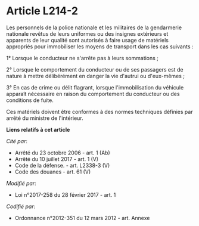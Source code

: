 # Article L214-2

Les personnels de la police nationale et les militaires de la gendarmerie nationale revêtus de leurs uniformes ou des
insignes extérieurs et apparents de leur qualité sont autorisés à faire usage de matériels appropriés pour immobiliser les
moyens de transport dans les cas suivants :

1° Lorsque le conducteur ne s'arrête pas à leurs sommations ;

2° Lorsque le comportement du conducteur ou de ses passagers est de nature à mettre délibérément en danger la vie d'autrui ou
d'eux-mêmes ;

3° En cas de crime ou délit flagrant, lorsque l'immobilisation du véhicule apparaît nécessaire en raison du comportement du
conducteur ou des conditions de fuite.

Ces matériels doivent être conformes à des normes techniques définies par arrêté du ministre de l'intérieur.

**Liens relatifs à cet article**

_Cité par_:

  - Arrêté du 23 octobre 2006 - art. 1 (Ab)
  - Arrêté du 10 juillet 2017 - art. 1 (V)
  - Code de la défense. - art. L2338-3 (V)
  - Code des douanes - art. 61 (V)

_Modifié par_:

  - Loi n°2017-258 du 28 février 2017 - art. 1

_Codifié par_:

  - Ordonnance n°2012-351 du 12 mars 2012 - art. Annexe
